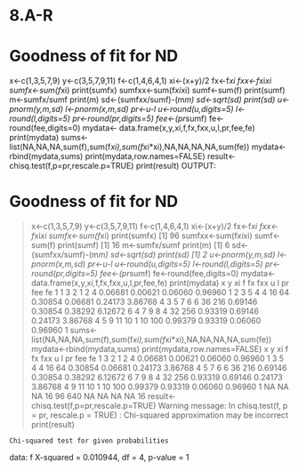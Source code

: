 # 8.A-R
# Goodness of fit for ND  
x<-c(1,3,5,7,9)
y<-c(3,5,7,9,11)
f<-c(1,4,6,4,1)
xi<-(x+y)/2
fx<-f*xi
fxx<-f*xi*xi
sumfx<-sum(f*xi)
print(sumfx)
sumfxx<-sum(f*xi*xi)
sumf<-sum(f)
print(sumf)
m<-sumfx/sumf
print(m)
sd<-(sumfxx/sumf)-(m*m)
sd<-sqrt(sd)
print(sd)
u<-pnorm(y,m,sd)
l<-pnorm(x,m,sd)
pr<-u-l
u<-round(u,digits=5)
l<-round(l,digits=5)
pr<-round(pr,digits=5)
fee<-(pr*sumf)
fe<-round(fee,digits=0)
mydata<- data.frame(x,y,xi,f,fx,fxx,u,l,pr,fee,fe)
print(mydata)
sums<-list(NA,NA,NA,sum(f),sum(f*xi),sum(f*xi*xi),NA,NA,NA,NA,sum(fe))
mydata<-rbind(mydata,sums)
print(mydata,row.names=FALSE)
result<-chisq.test(f,p=pr,rescale.p=TRUE)
print(result)
OUTPUT:
 # Goodness of fit for ND  
> x<-c(1,3,5,7,9)
> y<-c(3,5,7,9,11)
> f<-c(1,4,6,4,1)
> xi<-(x+y)/2
> fx<-f*xi
> fxx<-f*xi*xi
> sumfx<-sum(f*xi)
> print(sumfx)
[1] 96
> sumfxx<-sum(f*xi*xi)
> sumf<-sum(f)
> print(sumf)
[1] 16
> m<-sumfx/sumf
> print(m)
[1] 6
> sd<-(sumfxx/sumf)-(m*m)
> sd<-sqrt(sd)
> print(sd)
[1] 2
> u<-pnorm(y,m,sd)
> l<-pnorm(x,m,sd)
> pr<-u-l
> u<-round(u,digits=5)
> l<-round(l,digits=5)
> pr<-round(pr,digits=5)
> fee<-(pr*sumf)
> fe<-round(fee,digits=0)
> mydata<- data.frame(x,y,xi,f,fx,fxx,u,l,pr,fee,fe)
> print(mydata)
  x  y xi f fx fxx       u       l      pr     fee fe
1 1  3  2 1  2   4 0.06681 0.00621 0.06060 0.96960  1
2 3  5  4 4 16  64 0.30854 0.06681 0.24173 3.86768  4
3 5  7  6 6 36 216 0.69146 0.30854 0.38292 6.12672  6
4 7  9  8 4 32 256 0.93319 0.69146 0.24173 3.86768  4
5 9 11 10 1 10 100 0.99379 0.93319 0.06060 0.96960  1
> sums<-list(NA,NA,NA,sum(f),sum(f*xi),sum(f*xi*xi),NA,NA,NA,NA,sum(fe))
> mydata<-rbind(mydata,sums)
> print(mydata,row.names=FALSE)
  x  y xi  f fx fxx       u       l      pr     fee fe
  1  3  2  1  2   4 0.06681 0.00621 0.06060 0.96960  1
  3  5  4  4 16  64 0.30854 0.06681 0.24173 3.86768  4
  5  7  6  6 36 216 0.69146 0.30854 0.38292 6.12672  6
  7  9  8  4 32 256 0.93319 0.69146 0.24173 3.86768  4
  9 11 10  1 10 100 0.99379 0.93319 0.06060 0.96960  1
 NA NA NA 16 96 640      NA      NA      NA      NA 16
> result<-chisq.test(f,p=pr,rescale.p=TRUE)
Warning message:
In chisq.test(f, p = pr, rescale.p = TRUE) :
  Chi-squared approximation may be incorrect
> print(result)

	Chi-squared test for given probabilities

data:  f
X-squared = 0.010944, df = 4, p-value = 1
